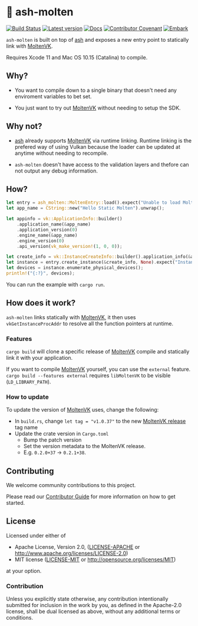 # 🌋 ash-molten

[![Build Status](https://travis-ci.com/EmbarkStudios/ash-molten.svg?branch=master)](https://travis-ci.com/EmbarkStudios/ash-molten)
[![Latest version](https://img.shields.io/crates/v/ash-molten.svg)](https://crates.io/crates/ash-molten)
[![Docs](https://docs.rs/ash-molten/badge.svg)](https://docs.rs/ash-molten)
[![Contributor Covenant](https://img.shields.io/badge/contributor%20covenant-v1.4%20adopted-ff69b4.svg)](CODE_OF_CONDUCT.md)
[![Embark](https://img.shields.io/badge/embark-open%20source-blueviolet.svg)](http://embark.games)

`ash-molten` is built on top of [ash](https://github.com/MaikKlein/ash) and exposes a new entry point to statically link with [MoltenVK](https://github.com/KhronosGroup/MoltenVK).

Requires Xcode 11 and Mac OS 10.15 (Catalina) to compile.

## Why?

* You want to compile down to a single binary that doesn't need any enviroment variables to bet set.

* You just want to try out [MoltenVK](https://github.com/KhronosGroup/MoltenVK) without needing to setup the SDK.

## Why not?

* [ash](https://github.com/MaikKlein/ash) already supports [MoltenVK](https://github.com/KhronosGroup/MoltenVK) via runtime linking. Runtime linking is the prefered way of using Vulkan because the loader can be updated at anytime without needing to recompile.

* `ash-molten` doesn't have access to the validation layers and thefore can not output any debug information.

## How?

```Rust
let entry = ash_molten::MoltenEntry::load().expect("Unable to load Molten");
let app_name = CString::new("Hello Static Molten").unwrap();

let appinfo = vk::ApplicationInfo::builder()
    .application_name(&app_name)
    .application_version(0)
    .engine_name(&app_name)
    .engine_version(0)
    .api_version(vk_make_version!(1, 0, 0));

let create_info = vk::InstanceCreateInfo::builder().application_info(&appinfo);
let instance = entry.create_instance(&create_info, None).expect("Instance");
let devices = instance.enumerate_physical_devices();
println!("{:?}", devices);
```
You can run the example with `cargo run`.

## How does it work?

`ash-molten` links statically with [MoltenVK](https://github.com/KhronosGroup/MoltenVK), it then uses `vkGetInstanceProcAddr` to resolve all the function pointers at runtime.

### Features

`cargo build` will clone a specific release of [MoltenVK](https://github.com/KhronosGroup/MoltenVK) compile and statically link it with your application. 

If you want to compile [MoltenVK](https://github.com/KhronosGroup/MoltenVK) yourself, you can use the `external` feature. `cargo build --features external` requires `libMoltenVK` to be visible (`LD_LIBRARY_PATH`).

### How to update

To update the version of [MoltenVK](https://github.com/KhronosGroup/MoltenVK) uses, change the following:

- In `build.rs`, change `let tag = "v1.0.37"` to the new [MoltenVK release](https://github.com/KhronosGroup/MoltenVK/releases) tag name
- Update the crate version in `Cargo.toml`
  - Bump the patch version
  - Set the version metadata to the MoltenVK release. 
  - E.g. `0.2.0+37` -> `0.2.1+38`.

## Contributing

We welcome community contributions to this project.

Please read our [Contributor Guide](CONTRIBUTING.md) for more information on how to get started.

## License

Licensed under either of

* Apache License, Version 2.0, ([LICENSE-APACHE](LICENSE-APACHE) or http://www.apache.org/licenses/LICENSE-2.0)
* MIT license ([LICENSE-MIT](LICENSE-MIT) or http://opensource.org/licenses/MIT)

at your option.

### Contribution

Unless you explicitly state otherwise, any contribution intentionally
submitted for inclusion in the work by you, as defined in the Apache-2.0
license, shall be dual licensed as above, without any additional terms or
conditions.
